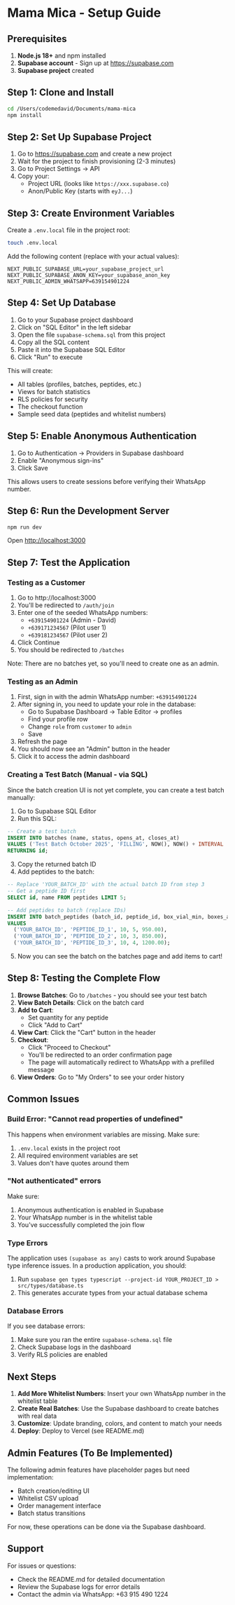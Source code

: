 # Mama Mica - Setup Guide

## Prerequisites

1. **Node.js 18+** and npm installed
2. **Supabase account** - Sign up at https://supabase.com
3. **Supabase project** created

## Step 1: Clone and Install

```bash
cd /Users/codemedavid/Documents/mama-mica
npm install
```

## Step 2: Set Up Supabase Project

1. Go to https://supabase.com and create a new project
2. Wait for the project to finish provisioning (2-3 minutes)
3. Go to Project Settings → API
4. Copy your:
   - Project URL (looks like `https://xxx.supabase.co`)
   - Anon/Public Key (starts with `eyJ...`)

## Step 3: Create Environment Variables

Create a `.env.local` file in the project root:

```bash
touch .env.local
```

Add the following content (replace with your actual values):

```env
NEXT_PUBLIC_SUPABASE_URL=your_supabase_project_url
NEXT_PUBLIC_SUPABASE_ANON_KEY=your_supabase_anon_key
NEXT_PUBLIC_ADMIN_WHATSAPP=639154901224
```

## Step 4: Set Up Database

1. Go to your Supabase project dashboard
2. Click on "SQL Editor" in the left sidebar
3. Open the file `supabase-schema.sql` from this project
4. Copy all the SQL content
5. Paste it into the Supabase SQL Editor
6. Click "Run" to execute

This will create:
- All tables (profiles, batches, peptides, etc.)
- Views for batch statistics
- RLS policies for security
- The checkout function
- Sample seed data (peptides and whitelist numbers)

## Step 5: Enable Anonymous Authentication

1. Go to Authentication → Providers in Supabase dashboard
2. Enable "Anonymous sign-ins"
3. Click Save

This allows users to create sessions before verifying their WhatsApp number.

## Step 6: Run the Development Server

```bash
npm run dev
```

Open [http://localhost:3000](http://localhost:3000)

## Step 7: Test the Application

### Testing as a Customer

1. Go to http://localhost:3000
2. You'll be redirected to `/auth/join`
3. Enter one of the seeded WhatsApp numbers:
   - `+639154901224` (Admin - David)
   - `+639171234567` (Pilot user 1)
   - `+639181234567` (Pilot user 2)
4. Click Continue
5. You should be redirected to `/batches`

Note: There are no batches yet, so you'll need to create one as an admin.

### Testing as an Admin

1. First, sign in with the admin WhatsApp number: `+639154901224`
2. After signing in, you need to update your role in the database:
   - Go to Supabase Dashboard → Table Editor → profiles
   - Find your profile row
   - Change `role` from `customer` to `admin`
   - Save
3. Refresh the page
4. You should now see an "Admin" button in the header
5. Click it to access the admin dashboard

### Creating a Test Batch (Manual - via SQL)

Since the batch creation UI is not yet complete, you can create a test batch manually:

1. Go to Supabase SQL Editor
2. Run this SQL:

```sql
-- Create a test batch
INSERT INTO batches (name, status, opens_at, closes_at) 
VALUES ('Test Batch October 2025', 'FILLING', NOW(), NOW() + INTERVAL '7 days')
RETURNING id;
```

3. Copy the returned batch ID
4. Add peptides to the batch:

```sql
-- Replace 'YOUR_BATCH_ID' with the actual batch ID from step 3
-- Get a peptide ID first
SELECT id, name FROM peptides LIMIT 5;

-- Add peptides to batch (replace IDs)
INSERT INTO batch_peptides (batch_id, peptide_id, box_vial_min, boxes_available, price_per_vial)
VALUES 
  ('YOUR_BATCH_ID', 'PEPTIDE_ID_1', 10, 5, 950.00),
  ('YOUR_BATCH_ID', 'PEPTIDE_ID_2', 10, 3, 850.00),
  ('YOUR_BATCH_ID', 'PEPTIDE_ID_3', 10, 4, 1200.00);
```

5. Now you can see the batch on the batches page and add items to cart!

## Step 8: Testing the Complete Flow

1. **Browse Batches**: Go to `/batches` - you should see your test batch
2. **View Batch Details**: Click on the batch card
3. **Add to Cart**: 
   - Set quantity for any peptide
   - Click "Add to Cart"
4. **View Cart**: Click the "Cart" button in the header
5. **Checkout**: 
   - Click "Proceed to Checkout"
   - You'll be redirected to an order confirmation page
   - The page will automatically redirect to WhatsApp with a prefilled message
6. **View Orders**: Go to "My Orders" to see your order history

## Common Issues

### Build Error: "Cannot read properties of undefined"

This happens when environment variables are missing. Make sure:
1. `.env.local` exists in the project root
2. All required environment variables are set
3. Values don't have quotes around them

### "Not authenticated" errors

Make sure:
1. Anonymous authentication is enabled in Supabase
2. Your WhatsApp number is in the whitelist table
3. You've successfully completed the join flow

### Type Errors

The application uses `(supabase as any)` casts to work around Supabase type inference issues. In a production application, you should:
1. Run `supabase gen types typescript --project-id YOUR_PROJECT_ID > src/types/database.ts`
2. This generates accurate types from your actual database schema

### Database Errors

If you see database errors:
1. Make sure you ran the entire `supabase-schema.sql` file
2. Check Supabase logs in the dashboard
3. Verify RLS policies are enabled

## Next Steps

1. **Add More Whitelist Numbers**: Insert your own WhatsApp number in the whitelist table
2. **Create Real Batches**: Use the Supabase dashboard to create batches with real data
3. **Customize**: Update branding, colors, and content to match your needs
4. **Deploy**: Deploy to Vercel (see README.md)

## Admin Features (To Be Implemented)

The following admin features have placeholder pages but need implementation:
- Batch creation/editing UI
- Whitelist CSV upload
- Order management interface
- Batch status transitions

For now, these operations can be done via the Supabase dashboard.

## Support

For issues or questions:
- Check the README.md for detailed documentation
- Review the Supabase logs for error details
- Contact the admin via WhatsApp: +63 915 490 1224

